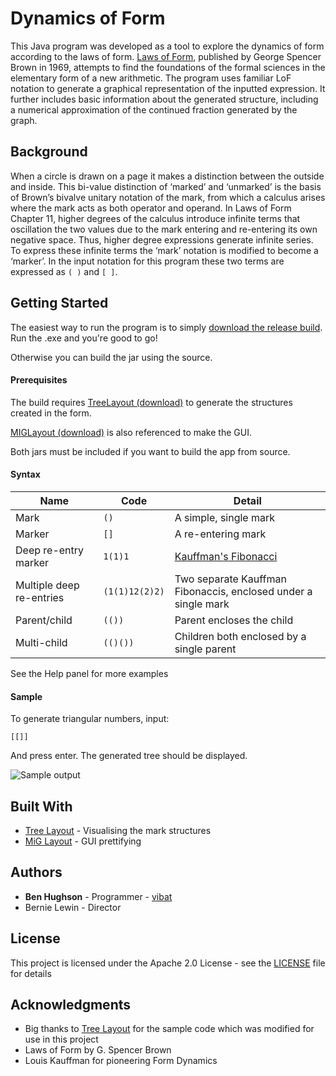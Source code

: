 # Dynamics of Form

This Java program was developed as a tool to explore the dynamics of form according to the laws of form. [Laws of Form](https://en.wikipedia.org/wiki/Laws_of_Form), published by George Spencer Brown in 1969, attempts to find the foundations of the formal sciences in the elementary form of a new arithmetic.  The program uses familiar LoF notation to generate a graphical representation of the inputted expression.  It further includes basic information about the generated structure, including a numerical approximation of the continued fraction generated by the graph.

## Background

 When a circle is drawn on a page it makes a distinction between the outside and inside.  This bi-value distinction of ‘marked’ and ‘unmarked’ is the basis of Brown’s bivalve unitary notation of the mark, from which a calculus arises where the mark acts as both operator and operand. In Laws of Form Chapter 11, higher degrees of the calculus introduce infinite terms that oscillation the two values due to the mark entering and re-entering its own negative space. Thus, higher degree expressions generate infinite series. To express these infinite terms the ‘mark’ notation is modified to become a ‘marker’. In the input notation for this program these two terms are expressed as `( )` and  `[ ]`.

## Getting Started

The easiest way to run the program is to simply [download the release build](https://github.com/vibat/dynamics-of-form/releases).  Run the .exe and you're good to go!

Otherwise you can build the jar using the source. 

#### Prerequisites

The build requires [TreeLayout (download)](https://sourceforge.net/projects/treelayout/files/1.0.3/org.abego.treelayout.core-1.0.3.jar/download) to generate the structures created in the form.  

[MIGLayout (download)](http://www.migcalendar.com/miglayout/versions/4.0/miglayout-4.0-swing.jar) is also referenced to make the GUI. 

Both jars must be included if you want to build the app from source.


#### Syntax 

Name | Code | Detail 
--- | --- | ---
 Mark | `()` | A simple, single mark 
 Marker | `[]` | A re-entering mark 
 Deep re-entry marker | `1(1)1` | [Kauffman's Fibonacci](http://homepages.math.uic.edu/~kauffman/FQ.pdf) 
 Multiple deep re-entries | `(1(1)12(2)2)` | Two separate Kauffman Fibonaccis, enclosed under a single mark 
 Parent/child | `(())` | Parent encloses the child 
 Multi-child | `(()())` | Children both enclosed by a single parent 

 See the Help panel for more examples

#### Sample

To generate triangular numbers, input:

```
[[]]
```

And press enter.  The generated tree should be displayed.

![Sample output](https://i.imgur.com/XLYShaA.png)

## Built With

* [Tree Layout](https://github.com/abego/treelayout) - Visualising the mark structures
* [MiG Layout](http://www.miglayout.com/) - GUI prettifying

## Authors

* **Ben Hughson** - Programmer - [vibat](https://github.com/vibat)
* Bernie Lewin - Director 

## License

This project is licensed under the Apache 2.0 License - see the [LICENSE](LICENSE) file for details

## Acknowledgments

* Big thanks to [Tree Layout](https://github.com/abego/treelayout) for the sample code which was modified for use in this project
* Laws of Form by G. Spencer Brown
* Louis Kauffman for pioneering Form Dynamics
